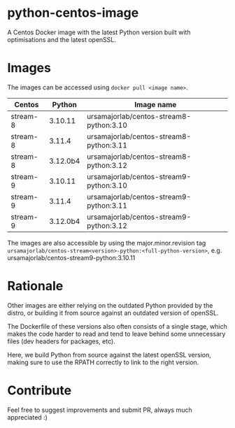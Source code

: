 # python-centos-image

A Centos Docker image with the latest Python version built with optimisations
and the latest openSSL.

# Images

The images can be accessed using `docker pull <image name>`.

| Centos   | Python   | Image name                              |
| -------- | -------- | --------------------------------------- |
| stream-8 | 3.10.11  | ursamajorlab/centos-stream8-python:3.10 |
| stream-8 | 3.11.4   | ursamajorlab/centos-stream8-python:3.11 |
| stream-8 | 3.12.0b4 | ursamajorlab/centos-stream8-python:3.12 |
| stream-9 | 3.10.11  | ursamajorlab/centos-stream9-python:3.10 |
| stream-9 | 3.11.4   | ursamajorlab/centos-stream9-python:3.11 |
| stream-9 | 3.12.0b4 | ursamajorlab/centos-stream9-python:3.12 |

The images are also accessible by using the major.minor.revision tag
`ursamajorlab/centos-stream<version>-python:<full-python-version>`,
e.g. ursamajorlab/centos-stream9-python:3.10.11

# Rationale

Other images are either relying on the outdated Python provided by the distro,
or building it from source against an outdated version of openSSL.

The Dockerfile of these versions also often consists of a single stage, which
makes the code harder to read and tend to leave behind some unnecessary files
(dev headers for packages, etc).

Here, we build Python from source against the latest openSSL version, making
sure to use the RPATH correctly to link to the right version.

# Contribute

Feel free to suggest improvements and submit PR, always much appreciated :)
